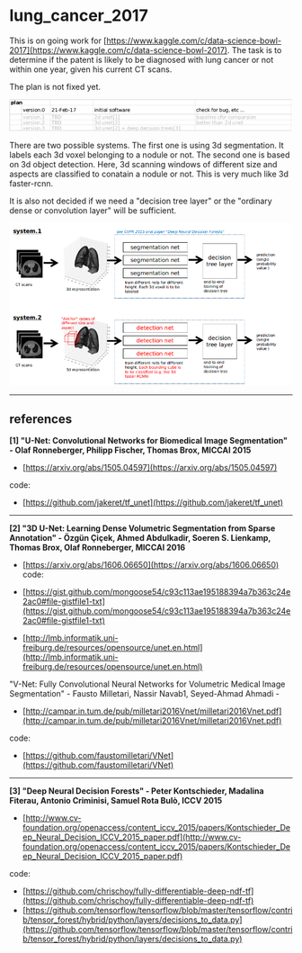 # lung_cancer_2017

This is on going work for [https://www.kaggle.com/c/data-science-bowl-2017](https://www.kaggle.com/c/data-science-bowl-2017). The task is to determine if the patent is likely to be diagnosed with lung cancer or not within one year, given his current CT scans.

The plan is not fixed yet. 

![plan](/docs/images/plan.png)

There are two possible systems. The first one is using 3d segmentation. It labels each 3d voxel  belonging to a nodule or not. The second one is based on 3d object detection. Here, 3d scanning windows of different size and aspects are classified to conatain a nodule or not. This is very much like 3d faster-rcnn. 

It is also not decided if we need a "decision tree layer" or the "ordinary dense or convolution layer" will be sufficient.

![plan](/docs/images/plan2.png)

---
## references
**[1] "U-Net: Convolutional Networks for Biomedical Image Segmentation" - Olaf Ronneberger, Philipp Fischer, Thomas Brox, MICCAI 2015**

- [https://arxiv.org/abs/1505.04597](https://arxiv.org/abs/1505.04597)

code: 
- [https://github.com/jakeret/tf_unet](https://github.com/jakeret/tf_unet)
 
---

**[2] "3D U-Net: Learning Dense Volumetric Segmentation from Sparse Annotation" - Özgün Çiçek, Ahmed Abdulkadir, Soeren S. Lienkamp, Thomas Brox, Olaf Ronneberger, MICCAI 2016**

- [https://arxiv.org/abs/1606.06650](https://arxiv.org/abs/1606.06650)
code:
- [https://gist.github.com/mongoose54/c93c113ae195188394a7b363c24e2ac0#file-gistfile1-txt](https://gist.github.com/mongoose54/c93c113ae195188394a7b363c24e2ac0#file-gistfile1-txt)

- [http://lmb.informatik.uni-freiburg.de/resources/opensource/unet.en.html](http://lmb.informatik.uni-freiburg.de/resources/opensource/unet.en.html)

"V-Net: Fully Convolutional Neural Networks for Volumetric Medical Image Segmentation" - 
Fausto Milletari, Nassir Navab1, Seyed-Ahmad Ahmadi -

- [http://campar.in.tum.de/pub/milletari2016Vnet/milletari2016Vnet.pdf](http://campar.in.tum.de/pub/milletari2016Vnet/milletari2016Vnet.pdf)

code:
- [https://github.com/faustomilletari/VNet](https://github.com/faustomilletari/VNet)

---
**[3] "Deep Neural Decision Forests" - Peter Kontschieder, Madalina Fiterau, Antonio Criminisi, Samuel Rota Bulò, ICCV 2015**

- [http://www.cv-foundation.org/openaccess/content_iccv_2015/papers/Kontschieder_Deep_Neural_Decision_ICCV_2015_paper.pdf](http://www.cv-foundation.org/openaccess/content_iccv_2015/papers/Kontschieder_Deep_Neural_Decision_ICCV_2015_paper.pdf)

code: 
- [https://github.com/chrischoy/fully-differentiable-deep-ndf-tf](https://github.com/chrischoy/fully-differentiable-deep-ndf-tf)
- [https://github.com/tensorflow/tensorflow/blob/master/tensorflow/contrib/tensor_forest/hybrid/python/layers/decisions_to_data.py](https://github.com/tensorflow/tensorflow/blob/master/tensorflow/contrib/tensor_forest/hybrid/python/layers/decisions_to_data.py)



